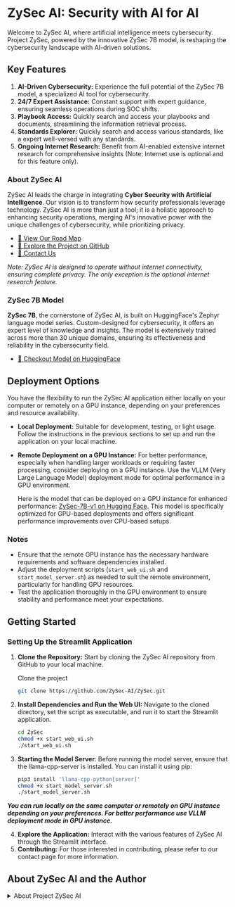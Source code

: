# ZySec AI: Security with AI for AI

Welcome to ZySec AI, where artificial intelligence meets cybersecurity. Project ZySec, powered by the innovative ZySec 7B model, is reshaping the cybersecurity landscape with AI-driven solutions.

## Key Features

1. **AI-Driven Cybersecurity:** Experience the full potential of the ZySec 7B model, a specialized AI tool for cybersecurity.
2. **24/7 Expert Assistance:** Constant support with expert guidance, ensuring seamless operations during SOC shifts.
3. **Playbook Access:** Quickly search and access your playbooks and documents, streamlining the information retrieval process.
4. **Standards Explorer:** Quickly search and access various standards, like a expert well-versed with any standards.
5. **Ongoing Internet Research:** Benefit from AI-enabled extensive internet research for comprehensive insights (Note: Internet use is optional and for this feature only).

### About ZySec AI

ZySec AI leads the charge in integrating **Cyber Security with Artificial Intelligence**. Our vision is to transform how security professionals leverage technology. ZySec AI is more than just a tool; it is a holistic approach to enhancing security operations, merging AI's innovative power with the unique challenges of cybersecurity, while prioritizing privacy.

- [🔗 View Our Road Map](https://github.com/ZySec-AI/ZySec/blob/main/roadmap.md)
- [🔗 Explore the Project on GitHub](https://github.com/ZySec-AI/ZySec.git)
- [🔗 Contact Us](https://docs.google.com/forms/d/e/1FAIpQLSdkqIjQUoUOorsWXVzgQhJ-vbp1OpN1ZI0u3u8fK_o-UxII2w/viewform)

*Note: ZySec AI is designed to operate without internet connectivity, ensuring complete privacy. The only exception is the optional internet research feature.*

### ZySec 7B Model

**ZySec 7B**, the cornerstone of ZySec AI, is built on HuggingFace's Zephyr language model series. Custom-designed for cybersecurity, it offers an expert level of knowledge and insights. The model is extensively trained across more than 30 unique domains, ensuring its effectiveness and reliability in the cybersecurity field.

- [🔗 Checkout Model on HuggingFace](https://huggingface.co/aihub-app/ZySec-7B-v1)

## Deployment Options

You have the flexibility to run the ZySec AI application either locally on your computer or remotely on a GPU instance, depending on your preferences and resource availability.

- **Local Deployment:** Suitable for development, testing, or light usage. Follow the instructions in the previous sections to set up and run the application on your local machine.

- **Remote Deployment on a GPU Instance:** For better performance, especially when handling larger workloads or requiring faster processing, consider deploying on a GPU instance. Use the VLLM (Very Large Language Model) deployment mode for optimal performance in a GPU environment.

  Here is the model that can be deployed on a GPU instance for enhanced performance: [ZySec-7B-v1 on Hugging Face](https://huggingface.co/aihub-app/ZySec-7B-v1). This model is specifically optimized for GPU-based deployments and offers significant performance improvements over CPU-based setups.

### Notes

- Ensure that the remote GPU instance has the necessary hardware requirements and software dependencies installed.
- Adjust the deployment scripts (`start_web_ui.sh` and `start_model_server.sh`) as needed to suit the remote environment, particularly for handling GPU resources.
- Test the application thoroughly in the GPU environment to ensure stability and performance meet your expectations.


## Getting Started

### Setting Up the Streamlit Application

1. **Clone the Repository:** Start by cloning the ZySec AI repository from GitHub to your local machine.

   Clone the project

      ```bash
      git clone https://github.com/ZySec-AI/ZySec.git

2. **Install Dependencies and Run the Web UI:** Navigate to the cloned directory, set the script as executable, and run it to start the Streamlit application.

      ```bash
      cd ZySec
      chmod +x start_web_ui.sh
      ./start_web_ui.sh

3. **Starting the Model Server**: Before running the model server, ensure that the llama-cpp-server is installed. You can install it using pip:
      ```bash
      pip3 install 'llama-cpp-python[server]'
      chmod +x start_model_server.sh
      ./start_model_server.sh

***You can run locally on the same computer or remotely on GPU instance depending on your preferences. For better performance use VLLM deployment mode in GPU instance.***

4. **Explore the Application:** Interact with the various features of ZySec AI through the Streamlit interface.
5. **Contributing:** For those interested in contributing, please refer to our contact page for more information.

## About ZySec AI and the Author

<details>
<summary>About Project ZySec AI</summary>

## License

ZySec AI is released under the Apache License, Version 2.0 (Apache-2.0), a permissive open-source license. This license allows you to freely use, modify, distribute, and sell your own versions of this work, under the terms of the license.

[🔗 View the Apache License, Version 2.0](https://www.apache.org/licenses/LICENSE-2.0)

## Acknowledgements

Special thanks to the HuggingFace and LangChain communities for their inspiration and contributions to the field of AI. Their pioneering work continues to inspire projects like ZySec AI.

### About the Author - Venkatesh Siddi

**Venkatesh Siddi** is a notable expert in cybersecurity, integrating **Artificial Intelligence and Machine Learning** into complex security challenges. His expertise extends to big data, cloud security, and innovative technology design.

- [🔗 Connect with Venkatesh on LinkedIn](https://www.linkedin.com/in/venkycs/)

</details>
